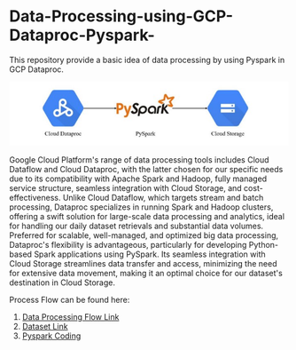 # Data-Processing-using-GCP-Dataproc-Pyspark-
This repository provide a basic idea of data processing by using Pyspark in GCP Dataproc.

![Updated Image](https://github.com/sokqi918/Data-Processing-using-GCP-Dataproc-Pyspark-/blob/main/Photo/Screenshot%202024-02-04%20020140.jpg)

Google Cloud Platform's range of data processing tools includes Cloud Dataflow and Cloud Dataproc, with the latter chosen for our specific needs due to its compatibility with Apache Spark and Hadoop, fully managed service structure, seamless integration with Cloud Storage, and cost-effectiveness. Unlike Cloud Dataflow, which targets stream and batch processing, Dataproc specializes in running Spark and Hadoop clusters, offering a swift solution for large-scale data processing and analytics, ideal for handling our daily dataset retrievals and substantial data volumes. Preferred for scalable, well-managed, and optimized big data processing, Dataproc's flexibility is advantageous, particularly for developing Python-based Spark applications using PySpark. Its seamless integration with Cloud Storage streamlines data transfer and access, minimizing the need for extensive data movement, making it an optimal choice for our dataset's destination in Cloud Storage.

Process Flow can be found here: 
1. [Data Processing Flow Link](https://github.com/sokqi918/Data-Processing-using-GCP-Dataproc-Pyspark-/blob/main/Data%20Processing.pdf)
2. [Dataset Link](https://github.com/sokqi918/Data-Processing-using-GCP-Dataproc-Pyspark-/blob/main/exchange-rates.csv)
3. [Pyspark Coding](https://github.com/sokqi918/Data-Processing-using-GCP-Dataproc-Pyspark-/blob/main/final_data_processing_v2.py)
